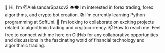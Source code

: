 👋 Hi, I’m @AleksandarSpasov2
  👁️‍🗨️ I’m interested in forex trading, forex algorithms, and crypto bot creation.
    📚 I’m currently learning Python programming at SoftUni.
  🤝 I’m looking to collaborate on exciting projects related to algorithmic trading and cryptocurrency.
📫 How to reach me: Feel free to connect with me here on GitHub for any collaborative opportunities and discussions in the fascinating world of financial technology and algorithmic trading.

<!---
AleksandarSpasov2/AleksandarSpasov2 is a ✨ special ✨ repository because its `README.md` (this file) appears on your GitHub profile.
You can click the Preview link to take a look at your changes.
--->
